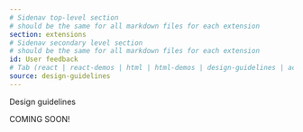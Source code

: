 ```yaml
---
# Sidenav top-level section
# should be the same for all markdown files for each extension
section: extensions
# Sidenav secondary level section
# should be the same for all markdown files for each extension
id: User feedback
# Tab (react | react-demos | html | html-demos | design-guidelines | accessibility)
source: design-guidelines
---
```


Design guidelines

COMING SOON!
